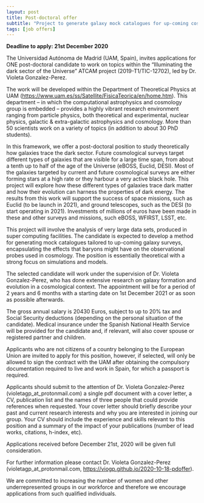 ```yaml
---
layout: post
title: Post-doctoral offer 
subtitle: "Project to generate galaxy mock catalogues for up-coming cosmological surveys"
tags: [job offers]
---
```


**Deadline to apply: 21st December 2020**

The Universidad Autónoma de Madrid (UAM, Spain), invites applications for ONE post-doctoral candidate to work on topics within the “Illuminating the dark sector of the Universe” ATCAM project (2019-T1/TIC-12702), led by Dr. Violeta Gonzalez-Perez.

The work will be developed within the Department of Theoretical Physics at UAM (https://www.uam.es/ss/Satellite/FisicaTeorica/en/home.htm). This department – in which the computational astrophysics and cosmology group is embedded – provides a highly vibrant research environment ranging from particle physics, both theoretical and experimental, nuclear physics, galactic & extra-galactic astrophysics and cosmology. More than 50 scientists work on a variety of topics (in addition to about 30 PhD students).

In this framework, we offer a post-doctoral position to study theoretically how galaxies trace the dark sector. Future cosmological surveys target different types of galaxies that are visible for a large time span, from about a tenth up to half of the age of the Universe (eBOSS, Euclid, DESI). Most of the galaxies targeted by current and future cosmological surveys are either forming stars at a high rate or they harbour a very active black hole. This project will explore how these different types of galaxies trace dark matter and how their evolution can harness the properties of dark energy. The results from this work will support the success of space missions, such as Euclid (to be launch in 2021), and ground telescopes, such as the DESI (to start operating in 2021). Investments of millions of euros have been made in these and other surveys and missions, such eBOSS, WFIRST, LSST, etc.

This project will involve the analysis of very large data sets, produced in super computing facilities. The candidate is expected to develop a method for generating mock catalogues tailored to up-coming galaxy surveys, encapsulating the effects that baryons might have on the observational probes used in cosmology. The position is essentially theoretical with a strong focus on simulations and models. 

The selected candidate will work under the supervision of Dr. Violeta Gonzalez-Perez, who has done extensive research on galaxy formation and evolution in a cosmological context. The appointment will be for a period of 2 years and 6 months with a starting date on 1st December 2021 or as soon as possible afterwards.

The gross annual salary is 20430 Euros, subject to up to 20% tax and Social Security deductions (depending on the personal situation of the candidate). Medical insurance under the Spanish National Health Service will be provided for the candidate and, if relevant, will also cover spouse or registered partner and children.

Applicants who are not citizens of a country belonging to the European Union are invited to apply for this position, however, if selected, will only be allowed to sign the contract with the UAM after obtaining the compulsory documentation required to live and work in Spain, for which a passport is required.

Applicants should submit to the attention of Dr. Violeta Gonzalez-Perez (violetagp_at_protonmail.com) a single pdf document with a cover letter, a CV, publication list and the names of three people that could provide references when requested. Your cover letter should briefly describe your past and current research interests and why you are interested in joining our group. Your CV should include the experience and skills relevant to this position and a summary of the impact of your publications (number of lead works, citations, h-index, etc).

Applications received before December 21st, 2020 will be given full consideration.

For further information please contact Dr. Violeta Gonzalez-Perez (violetagp_at_protonmail.com, https://viogp.github.io/2020-10-18-pdoffer).

We are committed to increasing the number of women and other underrepresented groups in our workforce and therefore we encourage applications from such qualified individuals.